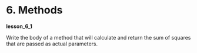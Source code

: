 # 6. Methods
		
**lesson_6_1**

Write the body of a method that will calculate and return the sum of squares that are passed as actual parameters.
